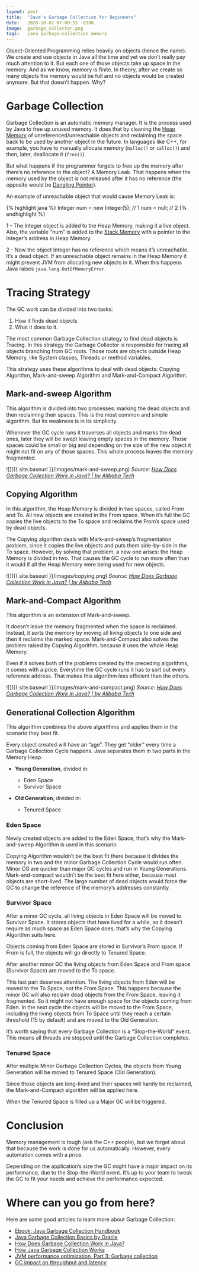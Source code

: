 ```yaml
---
layout: post
title:  "Java's Garbage Collection for Beginners"
date:   2020-10-02 07:00:55 -0300
image:  garbage_collector.png
tags:   java garbage-collection memory
---
```

Object-Oriented Programming relies heavily on objects (hence the name). We create and use objects in Java all the time and yet we don’t really pay much attention to it. But each one of those objects take up space in the memory. And as we know, memory is finite.
In theory, after we create so many objects the memory would be full and no objects would be created anymore. But that doesn’t happen. Why?

# Garbage Collection

Garbage Collection is an automatic memory manager. It is the process used by Java to free up unused memory. It does that by cleaning the [Heap Memory](https://stackoverflow.com/a/2308762/5491371) of unreferenced/unreachable objects and reclaiming the space back to be used by another object in the future.
In languages like C++, for example, you have to manually allocate memory (`malloc()` or `calloc()`) and then, later, deallocate it (`free()`). 

But what happens if the programmer forgets to free up the memory after there’s no reference to the object? A Memory Leak. That happens when the memory used by the object is not released after it has no reference (the opposite would be [Dangling Pointer](https://en.wikipedia.org/wiki/Dangling_pointer)).

An example of unreachable object that would cause Memory Leak is:

{% highlight java %}
Integer num = new Integer(5); // 1 
num = null; // 2
{% endhighlight %}

1 - The Integer object is added to the Heap Memory, making it a live object. Also, the variable “num” is added to the [Stack Memory](https://www.baeldung.com/java-stack-heap#stack-memory-in-java) with a pointer to the Integer’s address in Heap Memory.

2 - Now the object Integer has no reference which means it’s unreachable. It’s a dead object. If an unreachable object remains in the Heap Memory it might prevent JVM from allocating new objects in it. When this happens Java raises `java.lang.OutOfMemoryError`.

# Tracing Strategy
The GC work can be divided into two tasks: 
1. How it finds dead objects
2. What it does to it.

The most common Garbage Collection strategy to find dead objects is Tracing. In this strategy the Garbage Collector is responsible for tracing all objects branching from GC roots. Those roots are objects outside Heap Memory, like System classes, Threads or method variables.

This strategy uses these algorithms to deal with dead objects: Copying Algorithm, Mark-and-sweep Algorithm and Mark-and-Compact Algorithm.

## Mark-and-sweep Algorithm
This algorithm is divided into two processes: marking the dead objects and then reclaiming their spaces.
This is the most common and simple algorithm. But its weakness is in its simplicity. 

Whenever the GC cycle runs it traverses all objects and marks the dead ones, later they will be swept leaving empty spaces in the memory. Those spaces could be small or big and depending on the size of the new object it might not fit on any of those spaces. This whole process leaves the memory fragmented.

![]({{ site.baseurl }}/images/mark-and-sweep.png)
*Source: [How Does Garbage Collection Work in Java? | by Alibaba Tech](https://medium.com/@alitech_2017/how-does-garbage-collection-work-in-java-cf4e31343e43)*

## Copying Algorithm

In this algorithm, the Heap Memory is divided in two spaces, called From and To. All new objects are created in the From space. When it’s full the GC copies the live objects to the To space and reclaims the From’s space used by dead objects.

The Copying algorithm deals with Mark-and-sweep’s fragmentation problem, since it copies the live objects and puts them side-by-side in the To space.
However, by solving that problem, a new one arises: the Heap Memory is divided in two. That causes the GC cycle to run more often than it would if all the Heap Memory were being used for new objects.

![]({{ site.baseurl }}/images/copying.png)
*Source: [How Does Garbage Collection Work in Java? | by Alibaba Tech](https://medium.com/@alitech_2017/how-does-garbage-collection-work-in-java-cf4e31343e43)*

## Mark-and-Compact Algorithm
This algorithm is an extension of Mark-and-sweep. 

It doesn’t leave the memory fragmented when the space is reclaimed. Instead, it sorts the memory by moving all living objects to one side and then it reclaims the marked space. Mark-and-Compact also solves the problem raised by Copying Algorithm, because it uses the whole Heap Memory.

Even if it solves both of the problems created by the preceding algorithms, it comes with a price. Everytime the GC cycle runs it has to sort out every reference address. That makes this algorithm less efficient than the others.

![]({{ site.baseurl }}/images/mark-and-compact.png)
*Source: [How Does Garbage Collection Work in Java? | by Alibaba Tech](https://medium.com/@alitech_2017/how-does-garbage-collection-work-in-java-cf4e31343e43)*

## Generational Collection Algorithm

This algorithm combines the above algorithms and applies them in the scenario they best fit.

Every object created will have an “age”. They get “older” every time a Garbage Collection Cycle happens. Java separates them in two parts in the Memory Heap:

* **Young Generation**, divided in:
    * Eden Space
    * Survivor Space

* **Old Generation**, divided in:
    * Tenured Space

### Eden Space

Newly created objects are added to the Eden Space, that’s why the Mark-and-sweep Algorithm is used in this scenario. 

Copying Algorithm wouldn’t be the best fit there because it divides the memory in two and the minor Garbage Collection Cycle would run often. Minor CG are quicker than major GC cycles and run in Young Generations. Mark-and-compact wouldn’t be the best fit here either, because most objects are short-lived. The large number of dead objects would force the GC to change the reference of the memory’s addresses constantly.

### Survivor Space

After a minor GC cycle, all living objects in Eden Space will be moved to  Survivor Space. It stores objects that have lived for a while, so it doesn’t require as much space as Eden Space does, that’s why the Copying Algorithm suits here.

Objects coming from Eden Space are stored in Survivor’s From space. If From is full, the objects will go directly to Tenured Space.

After another minor GC the living objects from Eden Space and From space (Survivor Space) are moved to the To space.

This last part deserves attention. The living objects from Eden will be moved to the To Space, not the From Space. This happens because the minor GC will also reclaim dead objects from the From Space, leaving it fragmented. So it might not have enough space for the objects coming from Eden. In the next cycle the objects will be moved to the From Space, including the living objects from To Space until they reach a certain threshold (15 by default) and are moved to the Old Generation.

It’s worth saying that every Garbage Collection is a “Stop-the-World” event. This means all threads are stopped until the Garbage Collection completes.

### Tenured Space
After multiple Minor Garbage Collection Cycles, the objects from Young Generation will be moved to Tenured Space (Old Generation).

Since those objects are long-lived and their spaces will hardly be reclaimed, the Mark-and-Compact algorithm will be applied here. 

When the Tenured Space is filled up a Major GC will be triggered.

# Conclusion
Memory management is tough (ask the C++ people), but we forget about that because the work is done for us automatically. However, every automation comes with a price.

Depending on the application’s size the GC might have a major impact on its performance, due to the Stop-the-World event. It’s up to your team to tweak the GC to fit your needs and achieve the performance expected.

# Where can you go from here?
Here are some good articles to learn more about Garbage Collection:
* [Ebook: Java Garbage Collection Handbook](https://plumbr.io/landing/handbook-java-garbage-collection)
* [Java Garbage Collection Basics by Oracle](https://www.oracle.com/webfolder/technetwork/tutorials/obe/java/gc01/index.html)
* [How Does Garbage Collection Work in Java?](https://medium.com/@alitech_2017/how-does-garbage-collection-work-in-java-cf4e31343e43)
* [How Java Garbage Collection Works](https://www.dynatrace.com/resources/ebooks/javabook/how-garbage-collection-works/)
* [JVM performance optimization, Part 3: Garbage collection](https://www.infoworld.com/article/2078645/jvm-performance-optimization-part-3-garbage-collection.html)
* [GC impact on throughput and latency](https://plumbr.io/blog/garbage-collection/gc-impact-on-throughput-and-latency)

